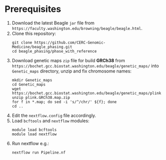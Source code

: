 # Prerequisites

1. Download the latest Beagle `jar` file from `https://faculty.washington.edu/browning/beagle/beagle.html`.
2. Clone this repository:
    ```
    git clone https://github.com/CERC-Genomic-Medicine/beagle_phasing.git
    cd beagle_phasing/phase_with_reference
    ```
2. Download genetic maps `zip` file for build **GRCh38** from `https://bochet.gcc.biostat.washington.edu/beagle/genetic_maps/` into `Genetic_maps` directory, unzip and fix chromosome names:
    ```
    mkdir Genetic_maps
    cd Genetic_maps
    wget https://bochet.gcc.biostat.washington.edu/beagle/genetic_maps/plink.GRCh38.map.zip
    unzip plink.GRCh38.map.zip
    for f in *.map; do sed -i 's/^/chr/' ${f}; done
    cd ..
    ```
3. Edit the `nextflow.config` file accordingly.
4. Load `bcftools` and `nextflow` modules:
    ```
    module load bcftools
    module load nextflow
    ```
5. Run nextflow e.g.:
    ```
    nextflow run Pipeline.nf
    ```
